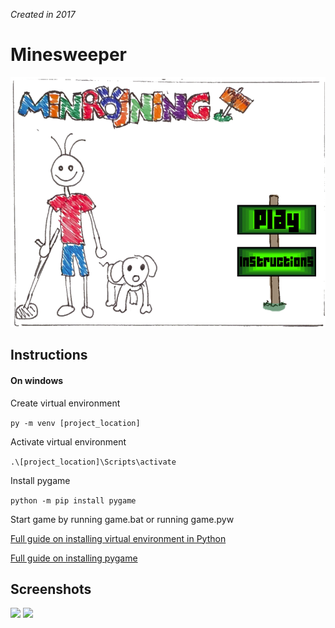 *Created in 2017*
# Minesweeper

 <img height="400px" src="./Docs/StartScreen.png" />
 
## Instructions
#### On windows

Create virtual environment

```py -m venv [project_location]```

Activate virtual environment

```.\[project_location]\Scripts\activate```

Install pygame

```python -m pip install pygame```

Start game by running game.bat or running game.pyw


[Full guide on installing virtual environment in Python](https://packaging.python.org/guides/installing-using-pip-and-virtual-environments/ "Full guide on installing virtual environment in Python")

[Full guide on installing pygame](https://www.pygame.org/wiki/GettingStarted "Full guide on installing pygame")


## Screenshots
 <img height="400px" src="./Docs/PlayScreen.png" />

 <img height="400px" src="./Docs/LooseScreen.png" />
